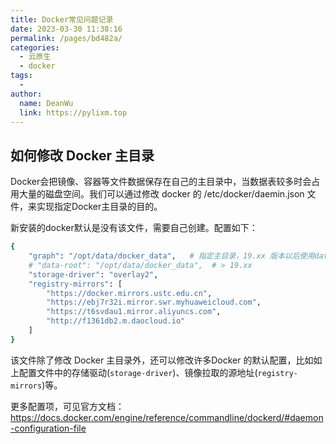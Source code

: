 ```yaml
---
title: Docker常见问题记录
date: 2023-03-30 11:38:16
permalink: /pages/bd482a/
categories:
  - 云原生
  - docker
tags:
  - 
author: 
  name: DeanWu
  link: https://pylixm.top
---
```



## 如何修改 Docker 主目录

Docker会把镜像、容器等文件数据保存在自己的主目录中，当数据表较多时会占用大量的磁盘空间。我们可以通过修改 docker 的 /etc/docker/daemin.json 文件，来实现指定Docker主目录的目的。

新安装的docker默认是没有该文件，需要自己创建。配置如下：

```bash
{
    "graph": "/opt/data/docker_data",   # 指定主目录，19.xx 版本以后使用data-root来代替graph
    # "data-root": "/opt/data/docker_data",  # > 19.xx
    "storage-driver": "overlay2",
    "registry-mirrors": [
        "https://docker.mirrors.ustc.edu.cn",
        "https://ebj7r32i.mirror.swr.myhuaweicloud.com",
        "https://t6svdau1.mirror.aliyuncs.com",
        "http://f1361db2.m.daocloud.io"
    ]
}
```

该文件除了修改 Docker 主目录外，还可以修改许多Docker 的默认配置，比如如上配置文件中的存储驱动(`storage-driver`)、镜像拉取的源地址(`registry-mirrors`)等。

更多配置项，可见官方文档：https://docs.docker.com/engine/reference/commandline/dockerd/#daemon-configuration-file


